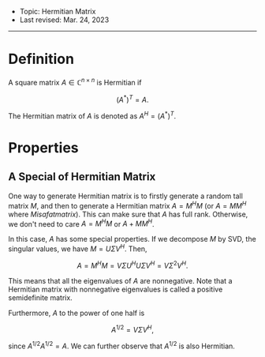 - Topic: Hermitian Matrix
- Last revised: Mar. 24, 2023

---

# Definition

A square matrix $A\in\mathbb{C}^{n\times n}$ is Hermitian if

$$(A^*)^T=A.$$

The Hermitian matrix of $A$ is denoted as $A^H=(A^*)^T$.

# Properties

## A Special of Hermitian Matrix

One way to generate Hermitian matrix is to firstly generate a random tall matrix $M$, and then to generate a Hermitian matrix $A=M^HM$ (or $A=MM^H$ where $M is a fat matrix$). This can make sure that $A$ has full rank. Otherwise, we don't need to care $A=M^HM$ or $A+MM^H$.

In this case, $A$ has some special properties. If we decompose $M$ by SVD, the singular values, we have $M=U\Sigma V^H$. Then,

$$A=M^HM=V\Sigma U^HU\Sigma V^H=V\Sigma^2V^H.$$

This means that all the eigenvalues of $A$ are nonnegative. Note that a Hermitian matrix with nonnegative eigenvalues is called a positive semidefinite matrix.

Furthermore, $A$ to the power of one half is

$$A^{1/2}=V\Sigma V^H,$$

since $A^{1/2}A^{1/2}=A$. We can further observe that $A^{1/2}$ is also Hermitian.
